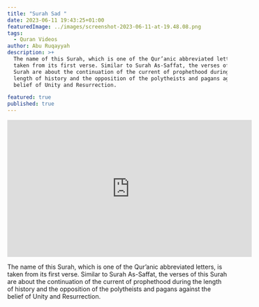 ```yaml
---
title: "Surah Sad "
date: 2023-06-11 19:43:25+01:00
featuredImage: ../images/screenshot-2023-06-11-at-19.48.08.png
tags:
  - Quran Videos
author: Abu Ruqayyah
description: >+
  The name of this Surah, which is one of the Qur’anic abbreviated letters, is
  taken from its first verse. Similar to Surah As-Saffat, the verses of this
  Surah are about the continuation of the current of prophethood during the
  length of history and the opposition of the polytheists and pagans against the
  belief of Unity and Resurrection.

featured: true
published: true
---
```

<iframe width="560" height="315" src="https://www.youtube.com/embed/Nb6Jlswlq-Y" title="YouTube video player" frameborder="0" allow="accelerometer; autoplay; clipboard-write; encrypted-media; gyroscope; picture-in-picture" allowfullscreen autoplay></iframe>

The name of this Surah, which is one of the Qur’anic abbreviated letters, is taken from its first verse. Similar to Surah As-Saffat, the verses of this Surah are about the continuation of the current of prophethood during the length of history and the opposition of the polytheists and pagans against the belief of Unity and Resurrection.
